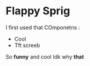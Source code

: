 # Flappy Sprig

I first used that
COmponetns :
- Cool
- Tft screeb

So **funny** and cool
Idk why **that**
